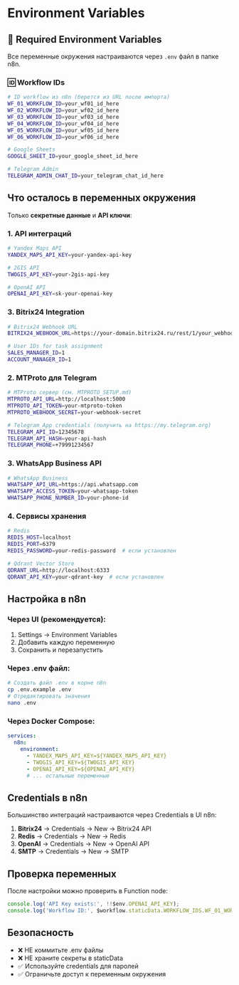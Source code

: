 # Environment Variables

## 🔐 Required Environment Variables

Все переменные окружения настраиваются через `.env` файл в папке n8n.

### 🆔 Workflow IDs
```bash
# ID workflow из n8n (берется из URL после импорта)
WF_01_WORKFLOW_ID=your_wf01_id_here
WF_02_WORKFLOW_ID=your_wf02_id_here
WF_03_WORKFLOW_ID=your_wf03_id_here
WF_04_WORKFLOW_ID=your_wf04_id_here
WF_05_WORKFLOW_ID=your_wf05_id_here
WF_06_WORKFLOW_ID=your_wf06_id_here

# Google Sheets
GOOGLE_SHEET_ID=your_google_sheet_id_here

# Telegram Admin
TELEGRAM_ADMIN_CHAT_ID=your_telegram_chat_id_here
```

## Что осталось в переменных окружения

Только **секретные данные** и **API ключи**:

### 1. API интеграций

```bash
# Yandex Maps API
YANDEX_MAPS_API_KEY=your-yandex-api-key

# 2GIS API  
TWOGIS_API_KEY=your-2gis-api-key

# OpenAI API
OPENAI_API_KEY=sk-your-openai-key
```

### 3. Bitrix24 Integration

```bash
# Bitrix24 Webhook URL
BITRIX24_WEBHOOK_URL=https://your-domain.bitrix24.ru/rest/1/your_webhook_key/

# User IDs for task assignment
SALES_MANAGER_ID=1
ACCOUNT_MANAGER_ID=1
```

### 2. MTProto для Telegram

```bash
# MTProto сервер (см. MTPROTO_SETUP.md)
MTPROTO_API_URL=http://localhost:5000
MTPROTO_API_TOKEN=your-mtproto-token
MTPROTO_WEBHOOK_SECRET=your-webhook-secret

# Telegram App credentials (получить на https://my.telegram.org)
TELEGRAM_API_ID=12345678
TELEGRAM_API_HASH=your-api-hash
TELEGRAM_PHONE=+79991234567
```

### 3. WhatsApp Business API

```bash
# WhatsApp Business
WHATSAPP_API_URL=https://api.whatsapp.com
WHATSAPP_ACCESS_TOKEN=your-whatsapp-token
WHATSAPP_PHONE_NUMBER_ID=your-phone-id
```

### 4. Сервисы хранения

```bash
# Redis
REDIS_HOST=localhost
REDIS_PORT=6379
REDIS_PASSWORD=your-redis-password  # если установлен

# Qdrant Vector Store
QDRANT_URL=http://localhost:6333
QDRANT_API_KEY=your-qdrant-key  # если установлен
```

## Настройка в n8n

### Через UI (рекомендуется):
1. Settings → Environment Variables
2. Добавить каждую переменную
3. Сохранить и перезапустить

### Через .env файл:
```bash
# Создать файл .env в корне n8n
cp .env.example .env
# Отредактировать значения
nano .env
```

### Через Docker Compose:
```yaml
services:
  n8n:
    environment:
      - YANDEX_MAPS_API_KEY=${YANDEX_MAPS_API_KEY}
      - TWOGIS_API_KEY=${TWOGIS_API_KEY}
      - OPENAI_API_KEY=${OPENAI_API_KEY}
      # ... остальные переменные
```

## Credentials в n8n

Большинство интеграций настраиваются через Credentials в UI n8n:

1. **Bitrix24** → Credentials → New → Bitrix24 API
2. **Redis** → Credentials → New → Redis
3. **OpenAI** → Credentials → New → OpenAI API
4. **SMTP** → Credentials → New → SMTP

## Проверка переменных

После настройки можно проверить в Function node:
```javascript
console.log('API Key exists:', !!$env.OPENAI_API_KEY);
console.log('Workflow ID:', $workflow.staticData.WORKFLOW_IDS.WF_01_WORKFLOW_ID);
```

## Безопасность

- ❌ НЕ коммитьте .env файлы
- ❌ НЕ храните секреты в staticData
- ✅ Используйте credentials для паролей
- ✅ Ограничьте доступ к переменным окружения